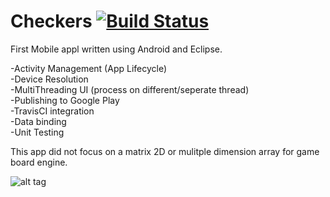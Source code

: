Checkers [![Build Status](https://travis-ci.org/kscott5/Checkers.svg?branch=master)](https://travis-ci.org/kscott5/Checkers)
========

First Mobile appl written using Android and Eclipse.

-Activity Management (App Lifecycle)  
-Device Resolution  
-MultiThreading UI (process on different/seperate thread)  
-Publishing to Google Play  
-TravisCI integration  
-Data binding  
-Unit Testing  

This app did not focus on a matrix 2D or mulitple dimension array for game board engine.

![alt tag](https://pbs.twimg.com/media/Bt5zt83IAAEuWbc.jpg:large)

